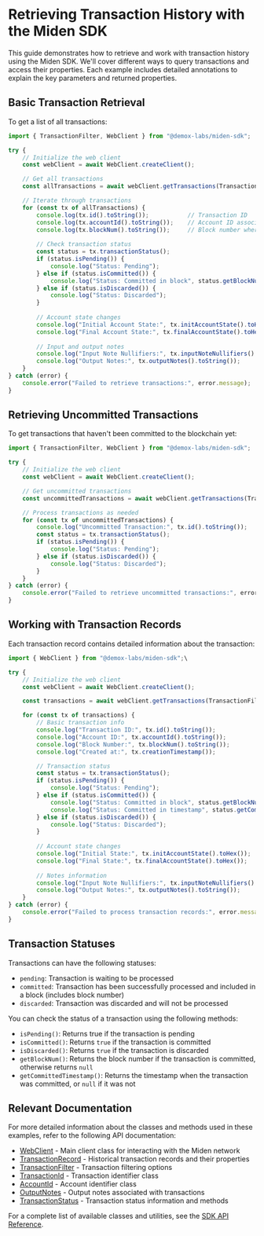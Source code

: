 # Retrieving Transaction History with the Miden SDK

This guide demonstrates how to retrieve and work with transaction history using the Miden SDK. We'll cover different ways to query transactions and access their properties. Each example includes detailed annotations to explain the key parameters and returned properties.

## Basic Transaction Retrieval

To get a list of all transactions:

```typescript
import { TransactionFilter, WebClient } from "@demox-labs/miden-sdk";

try {
    // Initialize the web client
    const webClient = await WebClient.createClient();

    // Get all transactions
    const allTransactions = await webClient.getTransactions(TransactionFilter.all());

    // Iterate through transactions
    for (const tx of allTransactions) {
        console.log(tx.id().toString());           // Transaction ID
        console.log(tx.accountId().toString());    // Account ID associated with the transaction
        console.log(tx.blockNum().toString());     // Block number where the transaction was included
        
        // Check transaction status
        const status = tx.transactionStatus();
        if (status.isPending()) {
            console.log("Status: Pending");
        } else if (status.isCommitted()) {
            console.log("Status: Committed in block", status.getBlockNum());
        } else if (status.isDiscarded()) {
            console.log("Status: Discarded");
        }
        
        // Account state changes
        console.log("Initial Account State:", tx.initAccountState().toHex());
        console.log("Final Account State:", tx.finalAccountState().toHex());
        
        // Input and output notes
        console.log("Input Note Nullifiers:", tx.inputNoteNullifiers().map(n => n.toHex()));
        console.log("Output Notes:", tx.outputNotes().toString());
    }
} catch (error) {
    console.error("Failed to retrieve transactions:", error.message);
}
```

## Retrieving Uncommitted Transactions

To get transactions that haven't been committed to the blockchain yet:

```typescript
import { TransactionFilter, WebClient } from "@demox-labs/miden-sdk";

try {
    // Initialize the web client
    const webClient = await WebClient.createClient();

    // Get uncommitted transactions
    const uncommittedTransactions = await webClient.getTransactions(TransactionFilter.uncommitted());

    // Process transactions as needed
    for (const tx of uncommittedTransactions) {
        console.log("Uncommitted Transaction:", tx.id().toString());
        const status = tx.transactionStatus();
        if (status.isPending()) {
            console.log("Status: Pending");
        } else if (status.isDiscarded()) {
            console.log("Status: Discarded");
        }
    }
} catch (error) {
    console.error("Failed to retrieve uncommitted transactions:", error.message);
}
```

## Working with Transaction Records

Each transaction record contains detailed information about the transaction:

```typescript
import { WebClient } from "@demox-labs/miden-sdk";\

try {
    // Initialize the web client
    const webClient = await WebClient.createClient();

    const transactions = await webClient.getTransactions(TransactionFilter.all());

    for (const tx of transactions) {
        // Basic transaction info
        console.log("Transaction ID:", tx.id().toString());
        console.log("Account ID:", tx.accountId().toString());
        console.log("Block Number:", tx.blockNum().toString());
        console.log("Created at:", tx.creationTimestamp());

        // Transaction status
        const status = tx.transactionStatus();
        if (status.isPending()) {
            console.log("Status: Pending");
        } else if (status.isCommitted()) {
            console.log("Status: Committed in block", status.getBlockNum());
            console.log("Status: Committed in timestamp", status.getCommitTimestamp())
        } else if (status.isDiscarded()) {
            console.log("Status: Discarded");
        }
        
        // Account state changes
        console.log("Initial State:", tx.initAccountState().toHex());
        console.log("Final State:", tx.finalAccountState().toHex());
        
        // Notes information
        console.log("Input Note Nullifiers:", tx.inputNoteNullifiers().map(n => n.toHex()));
        console.log("Output Notes:", tx.outputNotes().toString());
    }
} catch (error) {
    console.error("Failed to process transaction records:", error.message);
}
```

## Transaction Statuses

Transactions can have the following statuses:
- `pending`: Transaction is waiting to be processed
- `committed`: Transaction has been successfully processed and included in a block (includes block number)
- `discarded`: Transaction was discarded and will not be processed

You can check the status of a transaction using the following methods:
- `isPending()`: Returns true if the transaction is pending
- `isCommitted()`: Returns `true` if the transaction is committed
- `isDiscarded()`: Returns `true` if the transaction is discarded
- `getBlockNum()`: Returns the block number if the transaction is committed, otherwise returns `null`
- `getCommittedTimestamp()`: Returns the timestamp when the transaction was committed, or `null` if it was not

## Relevant Documentation

For more detailed information about the classes and methods used in these examples, refer to the following API documentation:

- [WebClient](docs/src/web-client/api/classes/WebClient.md) - Main client class for interacting with the Miden network
- [TransactionRecord](docs/src/web-client/api/classes/TransactionRecord.md) - Historical transaction records and their properties
- [TransactionFilter](docs/src/web-client/api/classes/TransactionFilter.md) - Transaction filtering options
- [TransactionId](docs/src/web-client/api/classes/TransactionId.md) - Transaction identifier class
- [AccountId](docs/src/web-client/api/classes/AccountId.md) - Account identifier class
- [OutputNotes](docs/src/web-client/api/classes/OutputNotes.md) - Output notes associated with transactions
- [TransactionStatus](docs/src/web-client/api/classes/TransactionStatus.md) - Transaction status information and methods

For a complete list of available classes and utilities, see the [SDK API Reference](docs/src/web-client/api/README.md). 
